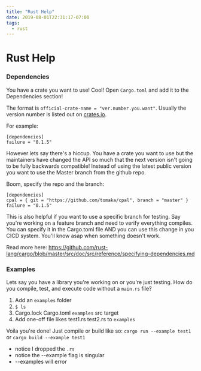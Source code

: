 ```yaml
---
title: "Rust Help"
date: 2019-08-01T22:31:17-07:00
tags:
  - rust
---
```


# Rust Help

### Dependencies 
You have a crate you want to use!  Cool!  Open `Cargo.toml` and add it to the Dependencies section!

The format is `official-crate-name = "ver.number.you.want"`.  Usually the version number is listed out on [crates.io](https://crates.io/).

For example:
```
[dependencies]
failure = "0.1.5"
```

However lets say there's a hiccup. You have a crate you want to use but the maintainers have changed the API so much that the next version isn't going to be fully backwards compatible!  Instead of using the latest public version you want to use the Master branch from the github repo.

Boom, specify the repo and the branch:

```
[dependencies]
cpal = { git = "https://github.com/tomaka/cpal", branch = "master" }
failure = "0.1.5"
```

This is also helpful if you want to use a specific branch for testing.  Say you're working on a feature branch and need to verify everything compiles.  You can specify it in the Cargo.toml file AND you can use this change in you CICD system.  You'll know asap when something doesn't work.

Read more here:
https://github.com/rust-lang/cargo/blob/master/src/doc/src/reference/specifying-dependencies.md

### Examples
Lets say you have a library you're working on or you're just testing.  How do you compile, test, and execute code without a `main.rs` file?

1. Add an `examples` folder
1. `$ ls`
1. Cargo.lock  Cargo.toml  `examples`  src  target
1. Add one-off file likes test1.rs test2.rs to `examples`

Voila you're done!  Just compile or build like so:
`cargo run --example test1` or `cargo build --example test1`
- notice I dropped the `.rs` 
- notice the --example flag is singular
- --examples will error

	